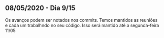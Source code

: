 ## 08/05/2020 - Dia 9/15

Os avanços podem ser notados nos commits. Temos mantidos as reuniões e cada um trabalhndo no seu código. Isso será mantido até a segunda-feira 11/05